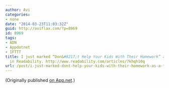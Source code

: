 ```yaml
---
author: Avi
categories:
- none
date: "2014-03-23T11:03:32Z"
guid: http://aviflax.com/?p=8969
id: 8969
tags:
- ADN
- Appdotnet
- IFTTT
title: I just marked “Don&#8217;t Help Your Kids With Their Homework” as a favorite
  in Readability. http://www.readability.com/articles/7khqh10q
url: /post/i-just-marked-dont-help-your-kids-with-their-homework-as-a-favorite-in-readability-httpwww-readability-comarticles7khqh10q/
---
```

(Originally published [on App.net](http://alpha.app.net/aviflax/post/26351193).)
